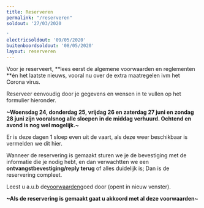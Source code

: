 ```yaml
---
title: Reserveren
permalink: "/reserveren"
soldout: '27/03/2020

'
electricsoldout: '09/05/2020'
buitenboordsoldout: '08/05/2020'
layout: reserveren
---
```


Voor je reserveert, **lees eerst de algemene voorwaarden en reglementen **én het laatste nieuws, vooral nu over de extra maatregelen ivm het Corona virus. 

Reserveer eenvoudig door je gegevens en wensen in te vullen op het formulier hieronder. 

**~Woensdag 24, donderdag 25, vrijdag 26 en zaterdag 27 juni en zondag 28 juni  zijn vooralsnog alle sloepen in de middag verhuurd. Ochtend en avond is nog wel mogelijk.~**

Er is deze dagen 1 sloep even uit de vaart, als deze weer beschikbaar is vermelden we dit hier.

Wanneer de reservering is gemaakt sturen we je de bevestiging met de informatie die je nodig hebt, en dan verwachtten we een **ontvangstbevestiging/reply terug** of alles duidelijk is; Dan is de reservering compleet.

Leest u a.u.b de[voorwaarden](http://descheepsjongens.nl/voorwaarden)goed door (opent in nieuw venster).

**~Als de reservering is gemaakt gaat u akkoord met al deze voorwaarden~**